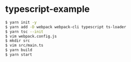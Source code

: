 # typescript-example

```bash
$ yarn init -y
$ yarn add -D webpack webpack-cli typescript ts-loader
$ yarn tsc --init
$ vim webpack.config.js
$ mkdir src
$ vim src/main.ts
$ yarn build
$ yarn start
```
